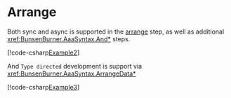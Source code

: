 # Arrange

Both sync and async is supported in the [arrange](xref:BunsenBurner.TestBuilder`1.Arranged`1) step, as well as
additional <xref:BunsenBurner.AaaSyntax.And*> steps.

[!code-csharp[Example2](../../../Core/BunsenBurner.Tests/Examples/ArrangeActAssert.cs#Example2)]

And `Type directed` development is support via <xref:BunsenBurner.AaaSyntax.ArrangeData*>

[!code-csharp[Example3](../../../Core/BunsenBurner.Tests/Examples/ArrangeActAssert.cs#Example3)]
